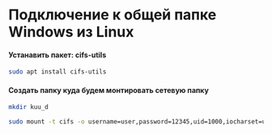 # Подключение к общей папке Windows из Linux


#### Устанавить пакет: cifs-utils
```bash
sudo apt install cifs-utils
```

#### Создать папку куда будем монтировать сетевую папку
```bash
mkdir kuu_d
```

```bash
sudo mount -t cifs -o username=user,password=12345,uid=1000,iocharset=utf8 //192.168.88.20/d
```
